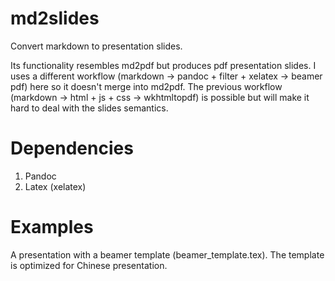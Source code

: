 md2slides
=========

Convert markdown to presentation slides.

Its functionality resembles md2pdf but produces pdf presentation slides. I uses a different workflow (markdown -> pandoc + filter + xelatex -> beamer pdf) here so it doesn't merge into md2pdf. The previous workflow (markdown -> html + js + css -> wkhtmltopdf) is possible but will make it hard to deal with the slides semantics.

# Dependencies

1. Pandoc
2. Latex (xelatex)

# Examples

A presentation with a beamer template (beamer_template.tex). The template is optimized for Chinese presentation.
